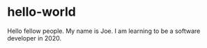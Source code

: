 # hello-world

Hello fellow people. My name is Joe. I am learning to be a software developer in 2020. 
